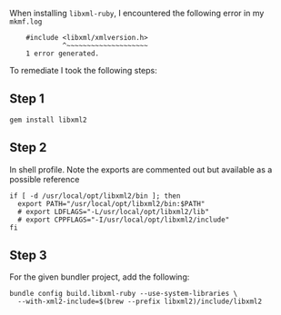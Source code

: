 When installing `libxml-ruby`, I encountered the following error in my `mkmf.log`

```console
    #include <libxml/xmlversion.h>
             ^~~~~~~~~~~~~~~~~~~~~
    1 error generated.
```

To remediate I took the following steps:

## Step 1

```console
gem install libxml2
```

## Step 2

In shell profile. Note the exports are commented out but available as
a possible reference

```console
if [ -d /usr/local/opt/libxml2/bin ]; then
  export PATH="/usr/local/opt/libxml2/bin:$PATH"
  # export LDFLAGS="-L/usr/local/opt/libxml2/lib"
  # export CPPFLAGS="-I/usr/local/opt/libxml2/include"
fi
```

## Step 3

For the given bundler project, add the following:

```console
bundle config build.libxml-ruby --use-system-libraries \
  --with-xml2-include=$(brew --prefix libxml2)/include/libxml2
```
